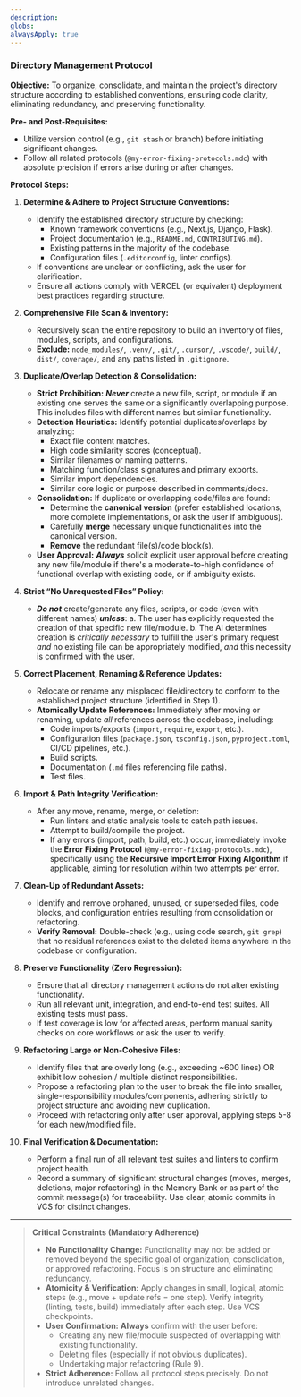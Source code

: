 ```yaml
---
description: 
globs: 
alwaysApply: true
---
```


### Directory Management Protocol

**Objective:** To organize, consolidate, and maintain the project's directory structure according to established conventions, ensuring code clarity, eliminating redundancy, and preserving functionality.

**Pre- and Post-Requisites:**
*   Utilize version control (e.g., `git stash` or branch) before initiating significant changes.
*   Follow all related protocols (`@my-error-fixing-protocols.mdc`) with absolute precision if errors arise during or after changes.

**Protocol Steps:**

1.  **Determine & Adhere to Project Structure Conventions:**
    *   Identify the established directory structure by checking:
        *   Known framework conventions (e.g., Next.js, Django, Flask).
        *   Project documentation (e.g., `README.md`, `CONTRIBUTING.md`).
        *   Existing patterns in the majority of the codebase.
        *   Configuration files (`.editorconfig`, linter configs).
    *   If conventions are unclear or conflicting, ask the user for clarification.
    *   Ensure all actions comply with VERCEL (or equivalent) deployment best practices regarding structure.

2.  **Comprehensive File Scan & Inventory:**
    *   Recursively scan the entire repository to build an inventory of files, modules, scripts, and configurations.
    *   **Exclude:** `node_modules/`, `.venv/`, `.git/`, `.cursor/`, `.vscode/`, `build/`, `dist/`, `coverage/`, and any paths listed in `.gitignore`.
3.  **Duplicate/Overlap Detection & Consolidation:**
    *   **Strict Prohibition:** ***Never*** create a new file, script, or module if an existing one serves the same or a significantly overlapping purpose. This includes files with different names but similar functionality.
    *   **Detection Heuristics:** Identify potential duplicates/overlaps by analyzing:
        *   Exact file content matches.
        *   High code similarity scores (conceptual).
        *   Similar filenames or naming patterns.
        *   Matching function/class signatures and primary exports.
        *   Similar import dependencies.
        *   Similar core logic or purpose described in comments/docs.
    *   **Consolidation:** If duplicate or overlapping code/files are found:
        *   Determine the **canonical version** (prefer established locations, more complete implementations, or ask the user if ambiguous).
        *   Carefully **merge** necessary unique functionalities into the canonical version.
        *   **Remove** the redundant file(s)/code block(s).
    *   **User Approval:** ***Always*** solicit explicit user approval before creating any new file/module if there's a moderate-to-high confidence of functional overlap with existing code, or if ambiguity exists.

4.  **Strict “No Unrequested Files” Policy:**
    *   ***Do not*** create/generate any files, scripts, or code (even with different names) ***unless***:
        a. The user has explicitly requested the creation of that specific new file/module.
        b. The AI determines creation is *critically necessary* to fulfill the user's primary request *and* no existing file can be appropriately modified, *and* this necessity is confirmed with the user.

5.  **Correct Placement, Renaming & Reference Updates:**
    *   Relocate or rename any misplaced file/directory to conform to the established project structure (identified in Step 1).
    *   **Atomically Update References:** Immediately after moving or renaming, update *all* references across the codebase, including:
        *   Code imports/exports (`import`, `require`, `export`, etc.).
        *   Configuration files (`package.json`, `tsconfig.json`, `pyproject.toml`, CI/CD pipelines, etc.).
        *   Build scripts.
        *   Documentation (`.md` files referencing file paths).
        *   Test files.

6.  **Import & Path Integrity Verification:**
    *   After any move, rename, merge, or deletion:
        *   Run linters and static analysis tools to catch path issues.
        *   Attempt to build/compile the project.
        *   If any errors (import, path, build, etc.) occur, immediately invoke the **Error Fixing Protocol** (`@my-error-fixing-protocols.mdc`), specifically using the **Recursive Import Error Fixing Algorithm** if applicable, aiming for resolution within two attempts per error.

7.  **Clean-Up of Redundant Assets:**
    *   Identify and remove orphaned, unused, or superseded files, code blocks, and configuration entries resulting from consolidation or refactoring.
    *   **Verify Removal:** Double-check (e.g., using code search, `git grep`) that no residual references exist to the deleted items anywhere in the codebase or configuration.

8.  **Preserve Functionality (Zero Regression):**
    *   Ensure that all directory management actions do not alter existing functionality.
    *   Run all relevant unit, integration, and end-to-end test suites. All existing tests must pass.
    *   If test coverage is low for affected areas, perform manual sanity checks on core workflows or ask the user to verify.

9.  **Refactoring Large or Non-Cohesive Files:**
    *   Identify files that are overly long (e.g., exceeding ~600 lines) OR exhibit low cohesion / multiple distinct responsibilities.
    *   Propose a refactoring plan to the user to break the file into smaller, single-responsibility modules/components, adhering strictly to project structure and avoiding new duplication.
    *   Proceed with refactoring only after user approval, applying steps 5-8 for each new/modified file.

10. **Final Verification & Documentation:**
    *   Perform a final run of all relevant test suites and linters to confirm project health.
    *   Record a summary of significant structural changes (moves, merges, deletions, major refactoring) in the Memory Bank or as part of the commit message(s) for traceability. Use clear, atomic commits in VCS for distinct changes.

---

> **Critical Constraints (Mandatory Adherence)**
>   - **No Functionality Change:** Functionality may not be added or removed beyond the specific goal of organization, consolidation, or approved refactoring. Focus is on structure and eliminating redundancy.
>   - **Atomicity & Verification:** Apply changes in small, logical, atomic steps (e.g., move + update refs = one step). Verify integrity (linting, tests, build) immediately after each step. Use VCS checkpoints.
>   - **User Confirmation:** **Always** confirm with the user before:
>       *   Creating any new file/module suspected of overlapping with existing functionality.
>       *   Deleting files (especially if not obvious duplicates).
>       *   Undertaking major refactoring (Rule 9).
>   - **Strict Adherence:** Follow all protocol steps precisely. Do not introduce unrelated changes.
